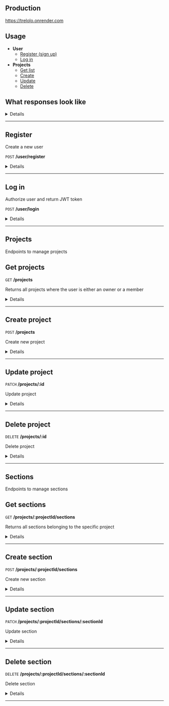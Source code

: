 ## Production
https://trelolo.onrender.com

## Usage

- **User**
    - [Register (sign up)](#register)
    - [Log in](#log-in)
- **Projects**
  - [Get list](#get-projects)
  - [Create](#create-project)
  - [Update](#update-project)
  - [Delete](#delete-project)

## What responses look like

<details>

* **Successful**
  ```
  {
      "result": true, // always "true" if successful
      "data": {}      // or []
      "errors": []    // always "empty" if result is successful
  }
  ```

* **Failed (validation errors)**

  **Status code:** `400`
  ```
  {
      "result": false,
      "data": null // always "null" if failed
      "errors": [
        {
          "value": "test2@gmail.com",
          "msg": "E-mail already in use",
          "param": "email",
          "location": "body"
        },
        ...
      ]
  }
  ```

* **Failed (custom errors)**

  **Status codes:** other than `200`, `400`
  ```
  {
      "result": false,
      "data": null // always "null" if failed
      "errors": [
        "User is not authorized" // mostly contains single error
      ]
  }
  ```

</details>

---

**Register**
----
Create a new user

 `POST` **/user/register**

<details>

* **Headers**

  - **Content-Type:** `application/json`


* **Body**
    ```json
     {
         "email": "test@gmail.com",
         "name": "Test User",
         "password": "test11"
     }
    ```
- `email` should be valid and unique
- `name` length at least 2 symbols
- `password` length at least 6 symbols
---

* **Success response** - `200 OK`
  ```json
  {
    "result": true,
    "data": {
        "id": "63de8d5215fc893c6f1e5dbc",
        "name": "Test",
        "email": "test5@gmail.com"
    },
    "errors": []
  }
  ```
* **Failure response** - `400 Bad Request`
  ```json
  {
    "result": false,
    "data": null,
    "errors": [
        {
            "value": "test@gmail",
            "msg": "Invalid value",
            "param": "email",
            "location": "body"
        }
    ]
  }
  ```
</details>

---

**Log in**
----
Authorize user and return JWT token

`POST` **/user/login**

<details>

* **Headers**

  - **Content-Type:** `application/json`

  
* **Body**
    ```json
     {
        "email": "test@gmail.com",
        "password": "test"
    }
    ```
---

* **Success response** - `200 OK`

  ```json
  {
    "result": true,
    "data": {
        "token": "eyJhbGciOiJIUzI1NiIsInR5cCI6Imp3dCJ9.eyJpZCI6IjYzZGQxZDMzMjM4YWI0NGMwZGU1NGExMiIsImlvdCI6MTY3NTQzNTQ4NTIwNH0=.ZzLHFnYu2Z89Finv4mRjAzheo87oBqkrJd0hIcBfg+0="
    },
    "errors": []
  }
  ```
* **Failure response** - `403 Forbidden`

  ```json
  {
    "result": false,
    "data": null,
    "errors": [
        "Email or password is incorrect"
    ]
  }
  ```
</details>

---

**Projects**
----
Endpoints to manage projects

**Get projects**
---
`GET` **/projects**

Returns all projects where the user is either an owner or a member 

<details>

* **Headers**

  - **Content-Type:** `application/json`
---

* **Success response** - `200 OK`

  ```json
  {
    "result": true,
    "data": {
        "items": [
            {
                "id": "63dd7e968d6ad64745e15a03",
                "name": "Common project",
                "ownerId": "63dd1d33238ab44c0de54a12"
            },
            {
                "id": "63de890018c5a3eb2107f6c4",
                "name": "My own project",
                "ownerId": "63dd1d33238ab44c0de54a12"
            }
        ],
        "count": 2
    },
    "errors": []
  }
  ```
</details>

---

**Create project**
---
`POST` **/projects**

Create new project

<details>

* **Headers**

  - **Content-Type:** `application/json`


* **Body**
    ```json
    {
      "name": "My own project"
    }
    ```
---

* **Success response** - `200 OK`

  ```json
  {
    "result": true,
    "data": {
        "id": "63de890018c5a3eb2107f6c4",
        "name": "My own project",
        "ownerId": "63dd1d33238ab44c0de54a12"
    },
    "errors": []
  }
  ```
* **Failure response** - `400 Bad Request`

  ```json
  {
    "result": false,
    "data": null,
    "errors": [
        {
            "value": "",
            "msg": "Invalid value",
            "param": "name",
            "location": "body"
        }
    ]
  }
  ```
</details>

---

**Update project**
---
`PATCH` **/projects/:id**

Update project

<details>

* **Headers**

  - **Content-Type:** `application/json`


  * **Path param**
    * :id - `string`
      
      e.g: `/projects/63de890018c5a3eb2107f6c4`


* **Body**
    ```json
    {
      "name": "My new project name"
    }
    ```
---

* **Success response** - `200 OK`

  ```json
  {
    "result": true,
    "data": {
        "id": "63de890018c5a3eb2107f6c4",
        "name": "My new project name",
        "ownerId": "63dd1d33238ab44c0de54a12"
    },
    "errors": []
  }
  ```
* **Failure response** 

    - `400 Bad Request`

    ```json
    {
      "result": false,
      "data": null,
      "errors": [
          {
              "value": "",
              "msg": "Invalid value",
              "param": "name",
              "location": "body"
          }
      ]
    }
    ```
    - `404 Not Found`
    ```json
    {
      "result": false,
      "data": null,
      "errors": [
        "Project is not found"
      ]
    }
    ```
</details>

---

**Delete project**
---
`DELETE` **/projects/:id**

Delete project

<details>

* **Headers**

  - **Content-Type:** `application/json`


* **Path param**
  * :id - `string`

    e.g: `/projects/63de890018c5a3eb2107f6c4`
---

* **Success response** - `200 OK`

  ```json
  {
    "result": true,
    "data": {
        "id": "63de890018c5a3eb2107f6c4",
        "name": "My new project name",
        "ownerId": "63dd1d33238ab44c0de54a12"
    },
    "errors": []
  }
  ```
* **Failure response** `404 Not Found`
    ```json
    {
      "result": false,
      "data": null,
      "errors": [
        "Project is not found"
      ]
    }
    ```
</details>

---
**Sections**
----
Endpoints to manage sections

**Get sections**
---
`GET` **/projects/:projectId/sections**

Returns all sections belonging to the specific project

<details>

* **Headers**

  - **Content-Type:** `application/json`
---

* **Success response** - `200 OK`

  ```json
  {
    "result": true,
    "data": {
        "items": [
            {
                "id": "63debada0adfc89a239a915b",
                "projectId": "63dd7e968d6ad64745e15a03",
                "name": "ToDo",
                "position": 1
            },
            {
                "id": "63debae70adfc89a239a915c",
                "projectId": "63dd7e968d6ad64745e15a03",
                "name": "In Progress",
                "position": 2
            },
            {
                "id": "63debb2d0adfc89a239a915d",
                "projectId": "63dd7e968d6ad64745e15a03",
                "name": "Done",
                "position": 3
            }
        ],
        "count": 3
    },
    "errors": []
  }
  ```
</details>

---

**Create section**
---
`POST` **/projects/:projectId/sections**

Create new section

<details>

* **Headers**

  - **Content-Type:** `application/json`


* **Body**
    ```json
    {
      "name": "Do tomorrow"
    }
    ```
---

* **Success response** - `200 OK`

  ```json
  {
    "result": true,
    "data": {
        "id": "63dfa9d3dd681faea7c06254",
        "projectId": "63dd7e968d6ad64745e15a03",
        "name": "Do tomorrow",
        "position": 4
    },
    "errors": []
  }
  ```
* **Failure response** - `400 Bad Request`

  ```json
  {
    "result": false,
    "data": null,
    "errors": [
        {
            "msg": "Name should not be empty",
            "param": "name",
            "location": "body"
        }
    ]
  }
  ```
</details>

---

**Update section**
---
`PATCH` **/projects/:projectId/sections/:sectionId**

Update section

<details>

* **Headers**

  - **Content-Type:** `application/json`


* **Path param**
  * :projectId - `string`
  * :sectionId - `string`

    e.g: `/projects/63de890018c5a3eb2107f6c4/sections/63debada0adfc89a239a915b`


* **Body**

    * All fields are optional
    ```json
    {
      "name": "My new section name",
      "position": 1
    }
    ```
---

* **Success response** - `200 OK`

  ```json
  {
    "result": true,
    "data": {
        "id": "63debada0adfc89a239a915b",
        "projectId": "63de890018c5a3eb2107f6c4",
        "name": "My new section name",
        "position": 1
    },
    "errors": []
  }
  ```
</details>

---

**Delete section**
---
`DELETE` **/projects/:projectId/sections/:sectionId**

Delete section

<details>

* **Headers**

  - **Content-Type:** `application/json`


* **Path param**
  * :projectId - `string`
  * :sectionId - `string`

    e.g: `/projects/63dd7e968d6ad64745e15a03/sections/63debb3a0adfc89a239a915e`

---

* **Success response** - `200 OK`

  ```json
  {
    "result": true,
    "data": {
        "id": "63debb3a0adfc89a239a915e",
        "projectId": "63dd7e968d6ad64745e15a03",
        "name": "My new section",
        "position": 0
    },
    "errors": []
  }
  ```
* **Failure response** `404 Not Found`
    ```json
    {
      "result": false,
      "data": null,
      "errors": [
        "Project is not found"
      ]
    }
    ```
</details>

---
